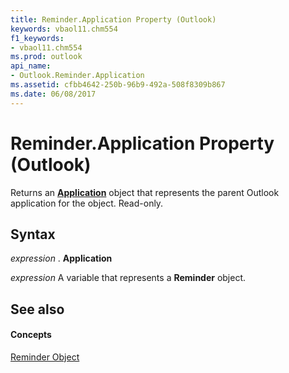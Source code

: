 ```yaml
---
title: Reminder.Application Property (Outlook)
keywords: vbaol11.chm554
f1_keywords:
- vbaol11.chm554
ms.prod: outlook
api_name:
- Outlook.Reminder.Application
ms.assetid: cfbb4642-250b-96b9-492a-508f8309b867
ms.date: 06/08/2017
---
```



# Reminder.Application Property (Outlook)

Returns an **[Application](application-object-outlook.md)** object that represents the parent Outlook application for the object. Read-only.


## Syntax

 _expression_ . **Application**

 _expression_ A variable that represents a **Reminder** object.


## See also


#### Concepts


[Reminder Object](reminder-object-outlook.md)

